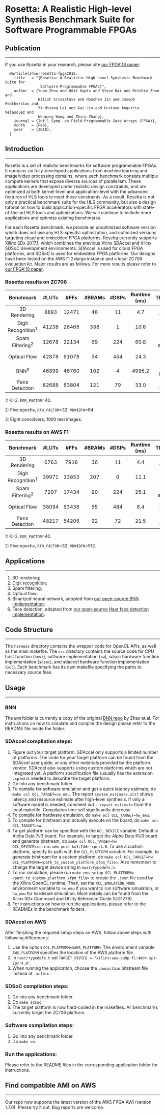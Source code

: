 # Rosetta: A Realistic High-level Synthesis Benchmark Suite for Software Programmable FPGAs

## Publication
-------------------------------------------------------------------------------------------
If you use Rosetta in your research, please cite [our FPGA'18 paper][1]:
```
  @article{zhou-rosetta-fpga2018,
    title   = "{Rosetta: A Realistic High-Level Synthesis Benchmark Suite for
                Software-Programmable FPGAs}",
    author  = {Yuan Zhou and Udit Gupta and Steve Dai and Ritchie Zhao and 
               Nitish Srivastava and Hanchen Jin and Joseph Featherston and
               Yi-Hsiang Lai and Gai Liu and Gustavo Angarita Velasquez and
               Wenping Wang and Zhiru Zhang},
    journal = {Int'l Symp. on Field-Programmable Gate Arrays (FPGA)},
    month   = {Feb},
    year    = {2018},
  }
```
[1]: http://www.csl.cornell.edu/~zhiruz/pdfs/rosetta-fpga2018.pdf

## Introduction 
-------------------------------------------------------------------------------------------
Rosetta is a set of realistic benchmarks for software programmable FPGAs. 
It contains six fully-developed applications from machine learning and image/video processing domains, where each benchmark consists multiple compute kernels that expose diverse sources of parallelism. 
These applications are developed under realistic design constraints, and are optimized at both kernel-level and application-level with the advanced features of HLS tools to meet these constraints. 
As a result, Rosetta is not only a practical benchmark suite for the HLS community, but also a design tutorial on how to build application-specific FPGA accelerators with state-of-the-art HLS tools and optimizations. 
We will continue to include more applications and optimize existing benchmarks. 

For each Rosetta benchmark, we provide an unoptimized software version which does not use any HLS-specific optimization, and optimized versions targeting cloud and embedded FPGA platforms. 
Rosetta currently supports Xilinx SDx 2017.1, which combines the previous Xilinx SDAccel and Xilinx SDSoC development environments. 
SDAccel is used for cloud FPGA platforms, and SDSoC is used for embedded FPGA platforms. 
Our designs have been tested on the AWS f1.2xlarge instance and a local ZC706 evaluation kit. Major results are as follows. 
For more results please refer to [our FPGA'18 paper][1]. 

### Rosetta results on ZC706

|           Benchmark           | #LUTs | #FFs  | #BRAMs | #DSPs | Runtime (ms) |   Throughput   |
| :---------------------------: | :---: | :---: | :----: | :---: | :----------: | :------------: |
|         3D Rendering          | 8893  | 12471 |   48   |  11   |     4.7      |  213 frames/s  |
| Digit Recognition<sup>1</sup> | 41238 | 26468 |  338   |   1   |     10.6     | 189k digits/s  |
|  Spam Filtering<sup>2</sup>   | 12678 | 22134 |   69   |  224  |     60.8     | 370k samples/s |
|         Optical Flow          | 42878 | 61078 |   54   |  454  |     24.3     | 41.2 frames/s  |
|        BNN<sup>3</sup>        | 46899 | 46760 |  102   |   4   |    4995.2    |  200 images/s  |
|        Face Detection         | 62688 | 83804 |  121   |  79   |     33.0     | 30.3 frames/s  |

1: K=3, `PAR_FACTOR`=40.

2: Five epochs, `PAR_FACTOR`=32, `VDWIDTH`=64.

3: Eight convolvers, 1000 test images.
 
### Rosetta results on AWS F1

|           Benchmark           | #LUTs | #FFs  | #BRAMs | #DSPs | Runtime (ms) |   Throughput   | Performance-cost Ratio |
| :---------------------------: | :---: | :---: | :----: | :---: | :----------: | :------------: | :--------------------: |
|         3D Rendering          | 6763  | 7916  |   36   |  11   |     4.4      |  227 frames/s  |     496k frames/$      |
| Digit Recognition<sup>1</sup> | 39971 | 33853 |  207   |   0   |     11.1     | 180k digits/s  |     393M digits/$      |
|  Spam Filtering<sup>2</sup>   | 7207  | 17434 |   90   |  224  |     25.1     | 728k samples/s |     1.6G samples/$     |
|         Optical Flow          | 38094 | 63438 |   55   |  484  |     8.4      |  119 frames/s  |     260k frames/$      |
|        Face Detection         | 48217 | 54206 |   92   |  72   |     21.5     | 46.5 frames/s  |     101k frames/$      |

1: K=3, `PAR_FACTOR`=40.

2: Five epochs, `PAR_FACTOR`=32, `VDWIDTH`=512.

## Applications
-------------------------------------------------------------------------------------------
1. 3D rendering;
2. Digit recognition;
3. Spam filtering;
4. Optical flow;
5. Binarized neural network, adopted from [our open-source BNN implementation][2];
6. Face detection, adopted from [our open-source Haar face detection implementation][3].

[2]: https://github.com/cornell-zhang/bnn-fpga
[3]: https://github.com/cornell-zhang/facedetect-fpga

## Code Structure
-------------------------------------------------------------------------------------------
The `harness` directory contains the wrapper code for OpenCL APIs, as well as the main makefile. 
The `src` directory contains the source code for CPU host function (`host`), software implementation (`sw`), sdsoc hardware function implementation (`sdsoc`), and sdaccel hardware function implementation (`ocl`).
Each benchmark has its own makefile specifying the paths to necessary source files. 
 
## Usage
-------------------------------------------------------------------------------------------
### BNN
The `BNN` folder is currently a copy of the original [BNN repo][2] by Zhao et.al. For instructions on how to simulate and compile the design please refer to the README file inside the folder. 

### SDAccel compilation steps:
1. Figure out your target platform. SDAccel only supports a limited number of platforms. 
The code for your target platform can be found from the SDAccel user guide, or any other materials provided by the platform vendor. 
SDAccel also supports using custom platforms which are not integrated yet. 
A platform specification file (usually has the extension `.xpfm`) is needed to describe the target platform. 
2. Go into any benchmark folder.
3. To compile for software emulation and get a quick latency estimate, do `make ocl OCL_TARGET=sw_emu`. 
The report `system_estimate.xtxt` shows latency and resource estimate after high-level synthesis. 
If only a software model is needed, comment out `--report estimate` from the local makefile. 
Compilation time will significantly decrease. 
4. To compile for hardware emulation, do `make ocl OCL_TARGET=hw_emu`.
5. To compile for bitstream and actually execute on the board, do `make ocl OCL_TARGET=hw`.
6. Target platform can be specified with the `OCL_DEVICE` variable. 
Default is Alpha Data 7v3 board. 
For example, to target the Alpha Data KU3 board and generate bitstream, do 
`make ocl OCL_TARGET=hw OCL_DEVICE=xilinx:adm-pcie-ku3:2ddr-xpr:4.0`. 
To use a custom platform, specify its path with the `OCL_PLATFORM` variable. 
For example, to generate bitstream for a custom platform, do 
`make ocl OCL_TARGET=hw OCL_PLATFORM=<path_to_custom_platform_xfpm_file>`. 
Also remember to change the target device string in `host/typedefs.h`. 
7. To run simulation, please run `make emu_setup OCL_PLATFORM=<path_to_custom_platform_xfpm_file>`
to create the `.json` file used by the Xilinx OpenCL runtime. Then, set the `XCL_EMULATION_MODE`
environment variable to `sw_emu` if you want to run software simulation, or `hw_emu` for hardware
simulation. More details can be found from the Xilinx SDx Command and Utility Reference Guide
(UG1279). 
8. For instructions on how to run the applications, please refer to the READMEs in the benchmark folders. 

### SDAccel on AWS
After finishing the required setup steps on AWS, follow above steps with following differences:
1. Use the option `OCL_PLATFORM=$AWS_PLATFORM`.
The environment variable `AWS_PLATFORM` specifies the location of the AWS platform file. 
2. In `host/typedefs.h` set `TARGET_DEVICE = "xilinx:aws-vu9p-f1:4ddr-xpr-2pr:4.0"`.
3. When running the application, choose the `.awsxclbin` bitstream file instead of `.xclbin`.

### SDSoC compilation steps:
1. Go into any benchmark folder. 
2. Do `make sdsoc`.
3. The target platform is now hard-coded in the makefiles. All benchmarks currently target the ZC706 platform. 

### Software compilation steps:
1. Go into any benchmark folder. 
2. Do `make sw`. 

### Run the applications:
Please refer to the README files in the corresponding application folder for instructions. 

## Find compatible AMI on AWS 
-------------------------------------------------------------------------------------------
Our repo now supports the latest version of the AWS FPGA AWI (version 1.7.0). Please try it out. Bug reports are
welcome. 
